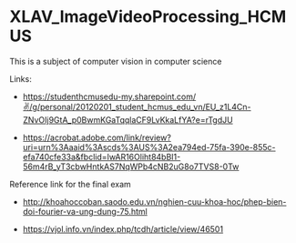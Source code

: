 # XLAV_ImageVideoProcessing_HCMUS
This is a subject of computer vision in computer science

Links:
* https://studenthcmusedu-my.sharepoint.com/✌️/g/personal/20120201_student_hcmus_edu_vn/EU_z1L4Cn-ZNvOIj9GtA_p0BwmKGaTqqlaCF9LvKkaLfYA?e=rTgdJU

- https://acrobat.adobe.com/link/review?uri=urn%3Aaaid%3Ascds%3AUS%3A2ea794ed-75fa-390e-855c-efa740cfe33a&fbclid=IwAR16Oliht84bBI1-56m4rB_yT3cbwHntkAS7NqWPb4cNB2uG8o7TVS8-0Tw


Reference link for the final exam
- http://khoahoccoban.saodo.edu.vn/nghien-cuu-khoa-hoc/phep-bien-doi-fourier-va-ung-dung-75.html

- https://vjol.info.vn/index.php/tcdh/article/view/46501
